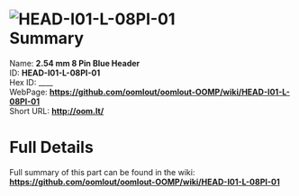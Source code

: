 
![HEAD-I01-L-08PI-01](https://github.com/oomlout/oomlout-OOMP/blob/master/parts/HEAD-I01-L-08PI-01/HEAD-I01-L-08PI-01_420.jpg)   
Summary
=================
  
Name: __2.54 mm 8 Pin Blue Header__    
ID: __HEAD-I01-L-08PI-01__   
Hex ID: ____   
WebPage: __https://github.com/oomlout/oomlout-OOMP/wiki/HEAD-I01-L-08PI-01__   
Short URL: __http://oom.lt/__   

Full Details
==========================
Full summary of this part can be found in the wiki:   
__https://github.com/oomlout/oomlout-OOMP/wiki/HEAD-I01-L-08PI-01__    

